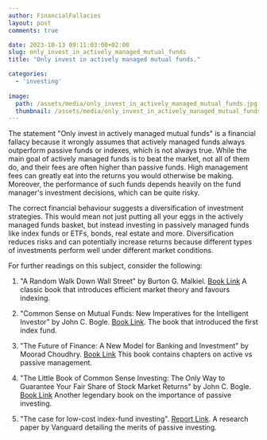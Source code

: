 ```yaml
---
author: FinancialFallacies
layout: post
comments: true

date: 2023-10-13 09:11:03:00+02:00  
slug: only_invest_in_actively_managed_mutual_funds
title: "Only invest in actively managed mutual funds."

categories:
  - 'investing'
  
image:
  path: /assets/media/only_invest_in_actively_managed_mutual_funds.jpg
  thumbnail: /assets/media/only_invest_in_actively_managed_mutual_funds.jpg
---
```


The statement "Only invest in actively managed mutual funds" is a financial fallacy because it wrongly assumes that actively managed funds always outperform passive funds or indexes, which is not always true. While the main goal of actively managed funds is to beat the market, not all of them do, and their fees are often higher than passive funds. High management fees can greatly eat into the returns you would otherwise be making. Moreover, the performance of such funds depends heavily on the fund manager's investment decisions, which can be quite risky.

The correct financial behaviour suggests a diversification of investment strategies. This would mean not just putting all your eggs in the actively managed funds basket, but instead investing in passively managed funds like index funds or ETFs, bonds, real estate and more. Diversification reduces risks and can potentially increase returns because different types of investments perform well under different market conditions.

For further readings on this subject, consider the following:
1. "A Random Walk Down Wall Street" by Burton G. Malkiel. [Book Link](https://www.amazon.com/Random-Walk-Down-Wall-Street/dp/0393330338/ref=nosim?tag=financialfall-20)
A classic book that introduces efficient market theory and favours indexing.

2. "Common Sense on Mutual Funds: New Imperatives for the Intelligent Investor" by John C. Bogle. [Book Link](https://www.amazon.com/Common-Sense-Mutual-Funds-Imperatives/dp/0471392286/ref=nosim?tag=financialfall-20).
The book that introduced the first index fund.

3. "The Future of Finance: A New Model for Banking and Investment" by Moorad Choudhry. [Book Link](https://www.amazon.com/Future-Finance-Model-Banking-Investment/dp/0470572299/ref=nosim?tag=financialfall-20)
This book contains chapters on active vs passive management.

4. "The Little Book of Common Sense Investing: The Only Way to Guarantee Your Fair Share of Stock Market Returns" by John C. Bogle. [Book Link](https://www.amazon.com/Little-Book-Common-Sense-Investing/dp/0470102101/ref=nosim?tag=financialfall-20)
Another legendary book on the importance of passive investing.

6. "The case for low-cost index-fund investing". [Report Link](https://static.vgcontent.info/crp/intl/avw/mexico/documents/case-low-cost-index-fund-investing.pdf). 
A research paper by Vanguard detailing the merits of passive investing. 

